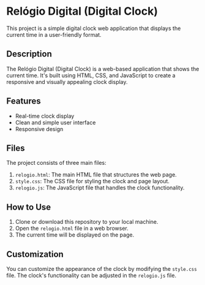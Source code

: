 # Relógio Digital (Digital Clock)

This project is a simple digital clock web application that displays the current time in a user-friendly format.

## Description

The Relógio Digital (Digital Clock) is a web-based application that shows the current time. It's built using HTML, CSS, and JavaScript to create a responsive and visually appealing clock display.

## Features

- Real-time clock display
- Clean and simple user interface
- Responsive design

## Files

The project consists of three main files:

1. `relogio.html`: The main HTML file that structures the web page.
2. `style.css`: The CSS file for styling the clock and page layout.
3. `relogio.js`: The JavaScript file that handles the clock functionality.

## How to Use

1. Clone or download this repository to your local machine.
2. Open the `relogio.html` file in a web browser.
3. The current time will be displayed on the page.

## Customization

You can customize the appearance of the clock by modifying the `style.css` file. The clock's functionality can be adjusted in the `relogio.js` file.
